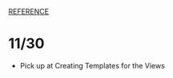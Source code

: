 [REFERENCE](https://djangocentral.com/building-a-blog-application-with-django/)

# 11/30
* Pick up at Creating Templates for the Views